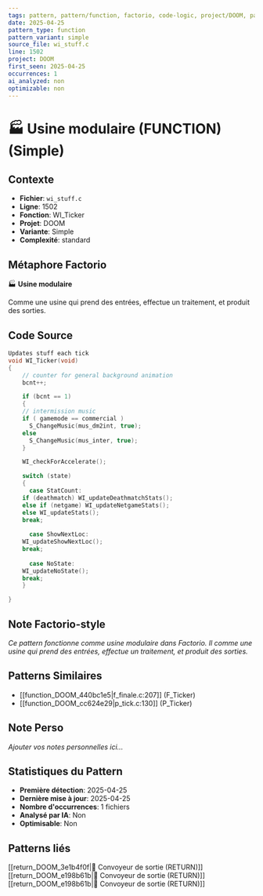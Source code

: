 ```yaml
---
tags: pattern, pattern/function, factorio, code-logic, project/DOOM, pattern/variant/simple
date: 2025-04-25
pattern_type: function
pattern_variant: simple
source_file: wi_stuff.c
line: 1502
project: DOOM
first_seen: 2025-04-25
occurrences: 1
ai_analyzed: non
optimizable: non
---
```


# 🏭 Usine modulaire (FUNCTION) (Simple)

## Contexte
- **Fichier**: `wi_stuff.c`
- **Ligne**: 1502
- **Fonction**: WI_Ticker
- **Projet**: DOOM
- **Variante**: Simple
- **Complexité**: standard

## Métaphore Factorio
🏭 **Usine modulaire**

Comme une usine qui prend des entrées, effectue un traitement, et produit des sorties.

## Code Source
```c
Updates stuff each tick
void WI_Ticker(void)
{
    // counter for general background animation
    bcnt++;  

    if (bcnt == 1)
    {
	// intermission music
  	if ( gamemode == commercial )
	  S_ChangeMusic(mus_dm2int, true);
	else
	  S_ChangeMusic(mus_inter, true); 
    }

    WI_checkForAccelerate();

    switch (state)
    {
      case StatCount:
	if (deathmatch) WI_updateDeathmatchStats();
	else if (netgame) WI_updateNetgameStats();
	else WI_updateStats();
	break;
	
      case ShowNextLoc:
	WI_updateShowNextLoc();
	break;
	
      case NoState:
	WI_updateNoState();
	break;
    }

}
```

## Note Factorio-style
*Ce pattern fonctionne comme usine modulaire dans Factorio. Il comme une usine qui prend des entrées, effectue un traitement, et produit des sorties.*

## Patterns Similaires
- [[function_DOOM_440bc1e5|f_finale.c:207]] (F_Ticker)
- [[function_DOOM_cc624e29|p_tick.c:130]] (P_Ticker)

## Note Perso
*Ajouter vos notes personnelles ici...*

## Statistiques du Pattern
- **Première détection**: 2025-04-25
- **Dernière mise à jour**: 2025-04-25
- **Nombre d'occurrences**: 1 fichiers
- **Analysé par IA**: Non
- **Optimisable**: Non

## Patterns liés
[[return_DOOM_3e1b4f0f|🚚 Convoyeur de sortie (RETURN)]]
[[return_DOOM_e198b61b|🚚 Convoyeur de sortie (RETURN)]]
[[return_DOOM_e198b61b|🚚 Convoyeur de sortie (RETURN)]]
